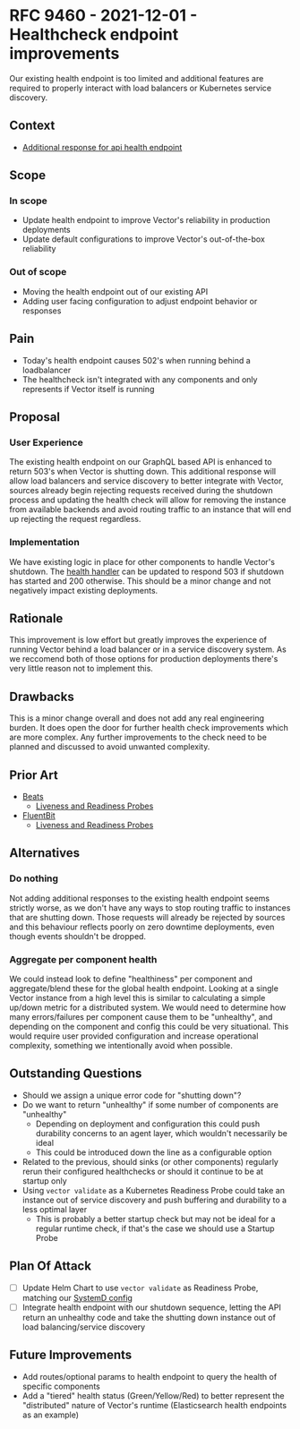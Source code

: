 # RFC 9460 - 2021-12-01 - Healthcheck endpoint improvements

Our existing health endpoint is too limited and additional features are required
to properly interact with load balancers or Kubernetes service discovery.

## Context

- [Additional response for api health endpoint](https://github.com/vectordotdev/vector/issues/9160)

## Scope

### In scope

- Update health endpoint to improve Vector's reliability in production deployments
- Update default configurations to improve Vector's out-of-the-box reliability

### Out of scope

- Moving the health endpoint out of our existing API
- Adding user facing configuration to adjust endpoint behavior or responses

## Pain

- Today's health endpoint causes 502's when running behind a loadbalancer
- The healthcheck isn't integrated with any components and only represents if Vector
itself is running

## Proposal

### User Experience

The existing health endpoint on our GraphQL based API is enhanced to return 503's
when Vector is shutting down. This additional response will allow load balancers
and service discovery to better integrate with Vector, sources already begin
rejecting requests received during the shutdown process and updating the health
check will allow for removing the instance from available backends and avoid
routing traffic to an instance that will end up rejecting the request regardless.

### Implementation

We have existing logic in place for other components to handle Vector's shutdown.
The [health handler](https://github.com/vectordotdev/vector/blob/master/src/api/handler.rs#L7)
can be updated to respond 503 if shutdown has started and 200 otherwise. This
should be a minor change and not negatively impact existing deployments.

## Rationale

This improvement is low effort but greatly improves the experience of running
Vector behind a load balancer or in a service discovery system. As we reccomend
both of those options for production deployments there's very little reason not
to implement this.

## Drawbacks

This is a minor change overall and does not add any real engineering burden.
It does open the door for further health check improvements which are more
complex. Any further improvements to the check need to be planned and discussed
to avoid unwanted complexity.

## Prior Art

- [Beats](https://www.elastic.co/guide/en/beats/filebeat/7.15/http-endpoint.html)
  - [Liveness and Readiness Probes](https://github.com/elastic/helm-charts/blob/715eeda8a45b8c3d8542921f5485aa502c238d93/filebeat/values.yaml#L174-L198)
- [FluentBit](https://docs.fluentbit.io/manual/administration/monitoring#rest-api-interface)
  - [Liveness and Readiness Probes](https://github.com/fluent/helm-charts/blob/355575c5b2a5bd858bcadeaa9d8d5d7f15a7816d/charts/fluent-bit/values.yaml#L132-L140)

## Alternatives

### Do nothing

Not adding additional responses to the existing health endpoint seems strictly
worse, as we don't have any ways to stop routing traffic to instances that are
shutting down. Those requests will already be rejected by sources and this
behaviour reflects poorly on zero downtime deployments, even though events
shouldn't be dropped.

### Aggregate per component health

We could instead look to define "healthiness" per component and aggregate/blend
these for the global health endpoint. Looking at a single Vector instance from
a high level this is similar to calculating a simple up/down metric for a
distributed system. We would need to determine how many errors/failures per
component cause them to be "unhealthy", and depending on the component and config
this could be very situational. This would require user provided configuration
and increase operational complexity, something we intentionally avoid when possible.

## Outstanding Questions

- Should we assign a unique error code for "shutting down"?
- Do we want to return "unhealthy" if some number of components are "unhealthy"
  - Depending on deployment and configuration this could push durability concerns
to an agent layer, which wouldn't necessarily be ideal
  - This could be introduced down the line as a configurable option
- Related to the previous, should sinks (or other components) regularly rerun
their configured healthchecks or should it continue to be at startup only
- Using `vector validate` as a Kubernetes Readiness Probe could take an instance
out of service discovery and push buffering and durability to a less optimal layer
  - This is probably a better startup check but may not be ideal for a regular
runtime check, if that's the case we should use a Startup Probe

## Plan Of Attack

- [ ] Update Helm Chart to use `vector validate` as Readiness Probe, matching our
[SystemD config](https://github.com/vectordotdev/vector/blob/master/distribution/systemd/vector.service#L10)
- [ ] Integrate health endpoint with our shutdown sequence, letting the API return
an unhealthy code and take the shutting down instance out of load balancing/service
discovery

## Future Improvements

- Add routes/optional params to health endpoint to query the health of specific
components
- Add a "tiered" health status (Green/Yellow/Red) to better represent the "distributed"
nature of Vector's runtime (Elasticsearch health endpoints as an example)
